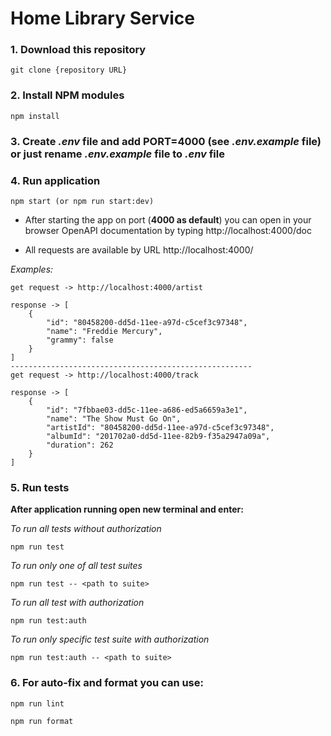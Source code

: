 # Home Library Service

### 1. Download this repository

```
git clone {repository URL}
```

### 2. Install NPM modules

```
npm install
```

### 3. Create *.env* file and add **PORT=4000** (see *.env.example* file) or just rename *.env.example* file to *.env* file

### 4. Run application

```
npm start (or npm run start:dev)
```

-   After starting the app on port (**4000 as default**) you can open
    in your browser OpenAPI documentation by typing http://localhost:4000/doc

-   All requests are available by URL http://localhost:4000/

_Examples:_

```
get request -> http://localhost:4000/artist

response -> [
    {
        "id": "80458200-dd5d-11ee-a97d-c5cef3c97348",
        "name": "Freddie Mercury",
        "grammy": false
    }
]
------------------------------------------------------
get request -> http://localhost:4000/track

response -> [
    {
        "id": "7fbbae03-dd5c-11ee-a686-ed5a6659a3e1",
        "name": "The Show Must Go On",
        "artistId": "80458200-dd5d-11ee-a97d-c5cef3c97348",
        "albumId": "201702a0-dd5d-11ee-82b9-f35a2947a09a",
        "duration": 262
    }
]
```

### 5. Run tests

**After application running open new terminal and enter:**

_To run all tests without authorization_

```
npm run test
```

_To run only one of all test suites_

```
npm run test -- <path to suite>
```

_To run all test with authorization_

```
npm run test:auth
```

_To run only specific test suite with authorization_

```
npm run test:auth -- <path to suite>
```

### 6. For auto-fix and format you can use:

```
npm run lint
```

```
npm run format
```

